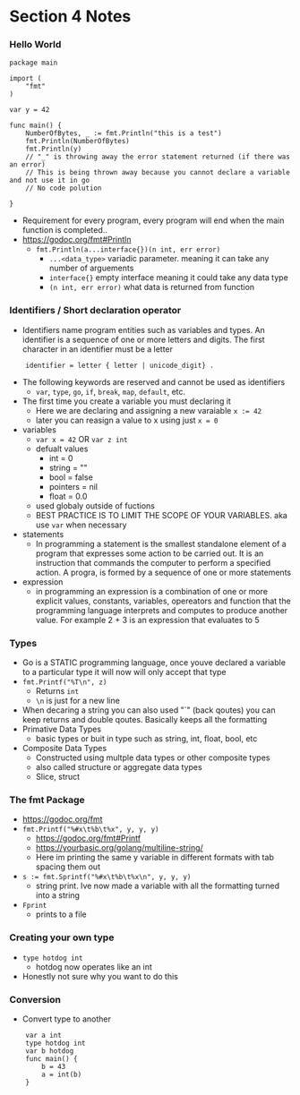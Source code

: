 # Section 4 Notes

### Hello World
```
package main

import (
	"fmt"
)

var y = 42

func main() {
	NumberOfBytes, _ := fmt.Println("this is a test")
	fmt.Println(NumberOfBytes)
    fmt.Println(y)
	// "_" is throwing away the error statement returned (if there was an error)
	// This is being thrown away because you cannot declare a variable and not use it in go
    // No code polution

}
```
* Requirement for every program, every program will end when the main function is completed..
* https://godoc.org/fmt#Println
    * `fmt.Println(a...interface{})(n int, err error)`
        * `...<data_type>` variadic parameter. meaning it can take any number of arguements
        * `interface{}` empty interface meaning it could take any data type
        * `(n int, err error)` what data is returned from function

### Identifiers / Short declaration operator
* Identifiers name program entities such as variables and types. An identifier is a sequence of one or more letters and digits. The first character in an identifier must be a letter
```
    identifier = letter { letter | unicode_digit} . 
```
* The following keywords are reserved and cannot be used as identifiers
    * `var`, `type`, `go`, `if`, `break`, `map`, `default`, etc.
* The first time you create a variable you must declaring it
    * Here we are declaring and assigning a new varaiable `x := 42`
    * later you can reasign a value to x using just `x = 0`
* variables
    * `var x = 42` OR `var z int`
    * defualt values
        * int = 0
        * string = ""
        * bool = false
        * pointers = nil
        * float = 0.0
    * used globaly outside of fuctions
    * BEST PRACTICE IS TO LIMIT THE SCOPE OF YOUR VARIABLES. aka use `var` when necessary
* statements
    * In programming a statement is the smallest standalone element of a program that expresses some action to be carried out. It is an instruction that commands the computer to perform a specified action. A progra, is formed by a sequence of one or more statements
* expression
    * in programming an expression is a combination of one or more explicit values, constants, variables, opereators and function that the programming language interprets and computes to produce another value. For example 2 + 3 is an expression that evaluates to 5

### Types
* Go is a STATIC programming language, once youve declared a variable to a particular type it will now will only accept that type
* `fmt.Printf("%T\n", z)`
    * Returns `int`
    * `\n` is just for a new line
* When decaring a string you can also used "`" (back qoutes) you can keep returns and double qoutes. Basically keeps all the formatting
* Primative Data Types
    * basic types or buit in type such as string, int, float, bool, etc
* Composite Data Types
    * Constructed using multple data types or other composite types
    * also called structure or aggregate data types
    * Slice, struct

### The fmt Package
* https://godoc.org/fmt
* `fmt.Printf("%#x\t%b\t%x", y, y, y)`
    * https://godoc.org/fmt#Printf
    * https://yourbasic.org/golang/multiline-string/
    * Here im printing the same y variable in different formats with tab spacing them out
* `s := fmt.Sprintf("%#x\t%b\t%x\n", y, y, y)`
    * string print. Ive now made a variable with all the formatting turned into a string
* `Fprint`
    * prints to a file

### Creating your own type
* `type hotdog int`
    * hotdog now operates like an int
* Honestly not sure why you want to do this

### Conversion
* Convert type to another
```
    var a int
    type hotdog int
    var b hotdog
    func main() {
        b = 43
        a = int(b)
    }

```